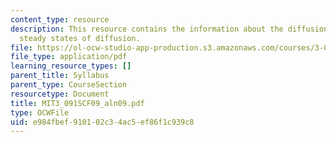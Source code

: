 ```yaml
---
content_type: resource
description: This resource contains the information about the diffusion and the different
  steady states of diffusion.
file: https://ol-ocw-studio-app-production.s3.amazonaws.com/courses/3-091sc-introduction-to-solid-state-chemistry-fall-2010/e984fbef910102c34ac5ef86f1c939c8_MIT3_091SCF09_aln09.pdf
file_type: application/pdf
learning_resource_types: []
parent_title: Syllabus
parent_type: CourseSection
resourcetype: Document
title: MIT3_091SCF09_aln09.pdf
type: OCWFile
uid: e984fbef-9101-02c3-4ac5-ef86f1c939c8
---
```

